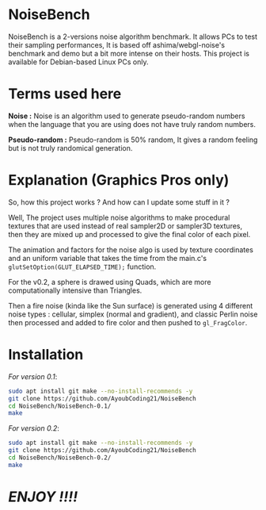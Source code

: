 # NoiseBench

NoiseBench is a 2-versions noise algorithm benchmark. It allows PCs to test their sampling performances, It is based off ashima/webgl-noise's benchmark and demo but a bit more intense on their hosts. This project is available for Debian-based Linux PCs only.

# Terms used here

**Noise :** Noise is an algorithm used to generate pseudo-random numbers when the language that you are using does not have truly random numbers.

**Pseudo-random :** Pseudo-random is 50% random, It gives a random feeling but is not truly randomical generation.

# Explanation (Graphics Pros only)

So, how this project works ?
And how can I update some stuff in it ?

Well, The project uses multiple noise algorithms to make procedural textures that are used instead of real sampler2D or sampler3D textures, then they are mixed up and processed to give the final color of each pixel.

The animation and factors for the noise algo is used by texture coordinates and an uniform variable that takes the time from the main.c's ```glutSetOption(GLUT_ELAPSED_TIME);``` function.

For the v0.2, a sphere is drawed using Quads, which are more computationally intensive than Triangles.

Then a fire noise (kinda like the Sun surface) is generated using 4 different noise types : cellular, simplex (normal and gradient), and classic Perlin noise then processed and added to fire color and then pushed to ```gl_FragColor```.

# Installation

*For version 0.1*:

```sh
sudo apt install git make --no-install-recommends -y
git clone https://github.com/AyoubCoding21/NoiseBench
cd NoiseBench/NoiseBench-0.1/
make
```

*For version 0.2*:

```sh
sudo apt install git make --no-install-recommends -y
git clone https://github.com/AyoubCoding21/NoiseBench
cd NoiseBench/NoiseBench-0.2/
make
```

# ***ENJOY !!!!***
